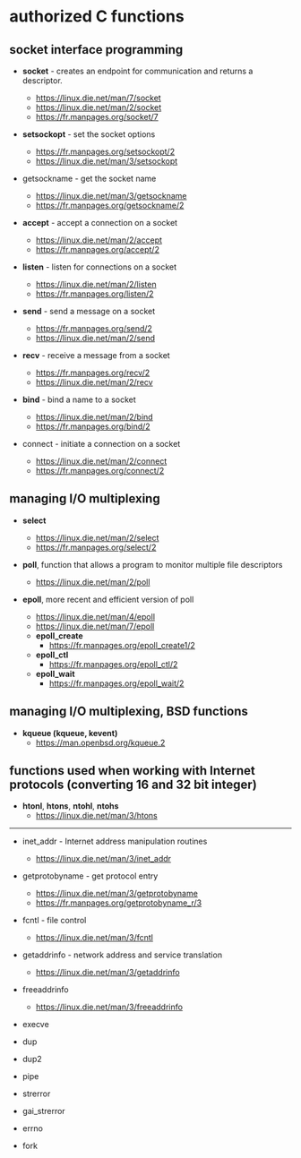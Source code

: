 # authorized C functions

## socket interface programming

* **socket** - creates an endpoint for communication and returns a descriptor.
    * https://linux.die.net/man/7/socket
    * https://linux.die.net/man/2/socket
    * https://fr.manpages.org/socket/7

* **setsockopt** - set the socket options
  * https://fr.manpages.org/setsockopt/2
  * https://linux.die.net/man/3/setsockopt

* getsockname - get the socket name
  * https://linux.die.net/man/3/getsockname
  * https://fr.manpages.org/getsockname/2

* **accept** - accept a connection on a socket
  * https://linux.die.net/man/2/accept
  * https://fr.manpages.org/accept/2

* **listen** - listen for connections on a socket
  * https://linux.die.net/man/2/listen
  * https://fr.manpages.org/listen/2

* **send** - send a message on a socket
  * https://fr.manpages.org/send/2
  * https://linux.die.net/man/2/send

* **recv** - receive a message from a socket
  * https://fr.manpages.org/recv/2
  * https://linux.die.net/man/2/recv

* **bind** - bind a name to a socket
  * https://linux.die.net/man/2/bind
  * https://fr.manpages.org/bind/2

* connect - initiate a connection on a socket
  * https://linux.die.net/man/2/connect
  * https://fr.manpages.org/connect/2


## managing I/O multiplexing

* **select**
    * https://linux.die.net/man/2/select
    * https://fr.manpages.org/select/2

* **poll**, function that allows a program to monitor multiple file descriptors
    * https://linux.die.net/man/2/poll

* **epoll**, more recent and efficient version of poll
    * https://linux.die.net/man/4/epoll
    * https://linux.die.net/man/7/epoll
    * **epoll_create**
      * https://fr.manpages.org/epoll_create1/2
    * **epoll_ctl**
      * https://fr.manpages.org/epoll_ctl/2
    * **epoll_wait**
      * https://fr.manpages.org/epoll_wait/2

## managing I/O multiplexing, BSD functions

* **kqueue (kqueue, kevent)**
    * https://man.openbsd.org/kqueue.2

## functions used when working with Internet protocols (converting 16 and 32 bit integer)

* **htonl**, **htons**, **ntohl**, **ntohs**
    * https://linux.die.net/man/3/htons

---

* inet_addr - Internet address manipulation routines
  * https://linux.die.net/man/3/inet_addr

* getprotobyname - get protocol entry
  * https://linux.die.net/man/3/getprotobyname
  * https://fr.manpages.org/getprotobyname_r/3

* fcntl - file control
  * https://linux.die.net/man/3/fcntl

* getaddrinfo - network address and service translation
  * https://linux.die.net/man/3/getaddrinfo

* freeaddrinfo
  * https://linux.die.net/man/3/freeaddrinfo

* execve
* dup
* dup2
* pipe
* strerror
* gai_strerror
* errno
* fork

